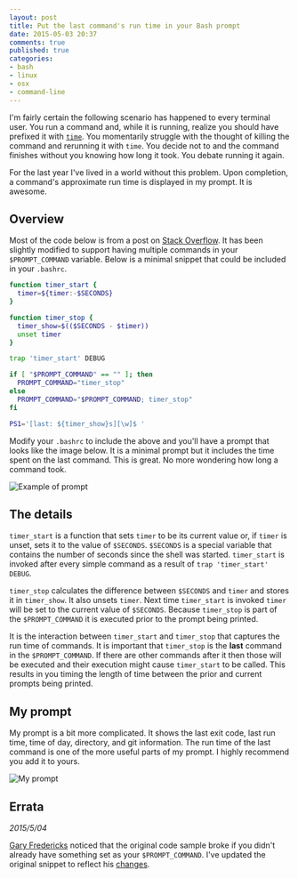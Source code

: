 ```yaml
---
layout: post
title: Put the last command's run time in your Bash prompt
date: 2015-05-03 20:37
comments: true
published: true
categories:
- bash
- linux
- osx
- command-line
---
```


I'm fairly certain the following scenario has happened to every
terminal user. You run a command and, while it is running, realize you
should have prefixed it with [`time`](http://linux.die.net/man/1/time). You
momentarily struggle with the thought of killing the command and
rerunning it with `time`. You decide not to and the command finishes
without you knowing how long it took. You debate running it again.

For the last year I've lived in a world without this problem. Upon
completion, a command's approximate run time is displayed in my
prompt. It is awesome.

## Overview 

Most of the code below is from a post on
[Stack Overflow](http://stackoverflow.com/a/1862762/491871). It has
been slightly modified to support having multiple commands in your
`$PROMPT_COMMAND` variable. Below is a minimal snippet that could be
included in your `.bashrc`.

``` bash
function timer_start {
  timer=${timer:-$SECONDS}
}

function timer_stop {
  timer_show=$(($SECONDS - $timer))
  unset timer
}

trap 'timer_start' DEBUG

if [ "$PROMPT_COMMAND" == "" ]; then
  PROMPT_COMMAND="timer_stop"
else
  PROMPT_COMMAND="$PROMPT_COMMAND; timer_stop"
fi

PS1='[last: ${timer_show}s][\w]$ '
```

Modify your `.bashrc` to include the above and you'll have a prompt
that looks like the image below. It is a minimal prompt but it
includes the time spent on the last command. This is great. No more
wondering how long a command took.

![Example of prompt](/images/prompt-timings.png)

## The details

`timer_start` is a function that sets `timer` to be its current value
or, if `timer` is unset, sets it to the value of `$SECONDS`.
`$SECONDS` is a special variable that contains the number of seconds
since the shell was started. `timer_start` is invoked after every
simple command as a result of `trap 'timer_start' DEBUG`.

`timer_stop` calculates the difference between `$SECONDS` and `timer`
and stores it in `timer_show`. It also unsets `timer`. Next time
`timer_start` is invoked `timer` will be set to the current value of
`$SECONDS`. Because `timer_stop` is part of the `$PROMPT_COMMAND` it
is executed prior to the prompt being printed.

It is the interaction between `timer_start` and `timer_stop` that
captures the run time of commands. It is important that `timer_stop`
is the **last** command in the `$PROMPT_COMMAND`. If there are other
commands after it then those will be executed and their execution
might cause `timer_start` to be called. This results in you timing the
length of time between the prior and current prompts being printed.

## My prompt

My prompt is a bit more complicated. It shows the last exit code, last
run time, time of day, directory, and git information. The run time of
the last command is one of the more useful parts of my prompt. I
highly recommend you add it to yours.

![My prompt](/images/my-prompt.png)

## Errata

*2015/5/04*

[Gary Fredericks](https://twitter.com/gfredericks_) noticed that the
original code sample broke if you didn't already have something set as
your `$PROMPT_COMMAND`. I've updated the original snippet to reflect
his [changes](https://twitter.com/gfredericks_/status/595249998838800384).


